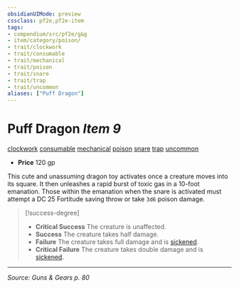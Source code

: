 ```yaml
---
obsidianUIMode: preview
cssclass: pf2e,pf2e-item
tags:
- compendium/src/pf2e/g&g
- item/category/poison/
- trait/clockwork
- trait/consumable
- trait/mechanical
- trait/poison
- trait/snare
- trait/trap
- trait/uncommon
aliases: ["Puff Dragon"]
---
```

# Puff Dragon *Item 9*  
[clockwork](clockwork-g-g.md "Clockwork  Trait")  [consumable](consumable.md "Consumable Item Trait")  [mechanical](mechanical.md "Mechanical Hazard Trait")  [poison](Reference/Rules/Traits/poison.md "Poison Effect Trait")  [snare](snare.md "Snare Item Trait")  [trap](trap.md "Trap Hazard Trait")  [uncommon](uncommon.md "Uncommon Rarity Trait")  

- **Price** 120 gp

This cute and unassuming dragon toy activates once a creature moves into its square. It then unleashes a rapid burst of toxic gas in a 10-foot emanation. Those within the emanation when the snare is activated must attempt a DC 25 Fortitude saving throw or take `3d6` poison damage.

> [!success-degree] 
> - **Critical Success** The creature is unaffected.
> - **Success** The creature takes half damage.
> - **Failure** The creature takes full damage and is [sickened](conditions.md#Sickened).
> - **Critical Failure** The creature takes double damage and is [sickened](conditions.md#Sickened).


---
*Source: Guns & Gears p. 80*
